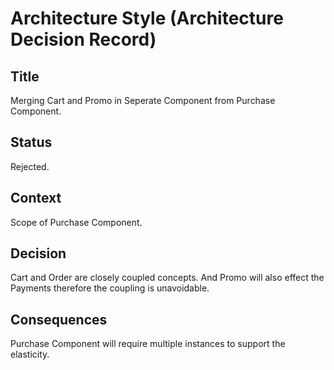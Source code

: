 # Architecture Style (Architecture Decision Record)

## Title
Merging Cart and Promo in Seperate Component from Purchase Component.

## Status
Rejected.

## Context
Scope of Purchase Component.

## Decision
Cart and Order are closely coupled concepts. And Promo will also effect the Payments therefore the coupling is unavoidable.

## Consequences
Purchase Component will require multiple instances to support the elasticity.